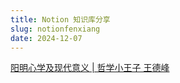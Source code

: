 ```yaml
---
title: Notion 知识库分享
slug: notionfenxiang
date: 2024-12-07
---
```


[阳明心学及现代意义 | 哲学小王子 王德峰](https://rural-tern-1fc.notion.site/85436efded104757bd50c2e206cee6eb?pvs=4)

